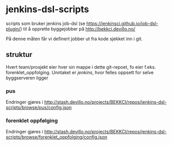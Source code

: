 # jenkins-dsl-scripts

scripts som bruker jenkins job-dsl (se https://jenkinsci.github.io/job-dsl-plugin/) til å opprette byggejobber på http://bekkci.devillo.no/

På denne måten får vi definert jobber ut fra kode sjekket inn i git.

## struktur

Hvert team/prosjekt eier hver sin mappe i dette git-repoet, fo eier f.eks. forenklet_oppfolging.
Unntaket er _jenkins_, hvor felles oppsett for selve byggserveren ligger

### pus
Endringer gjøres i http://stash.devillo.no/projects/BEKKCI/repos/jenkins-dsl-scripts/browse/pus/config.json

### forenklet oppfølging
Endringer gjøres i http://stash.devillo.no/projects/BEKKCI/repos/jenkins-dsl-scripts/browse/forenklet_oppfolging/config.json
